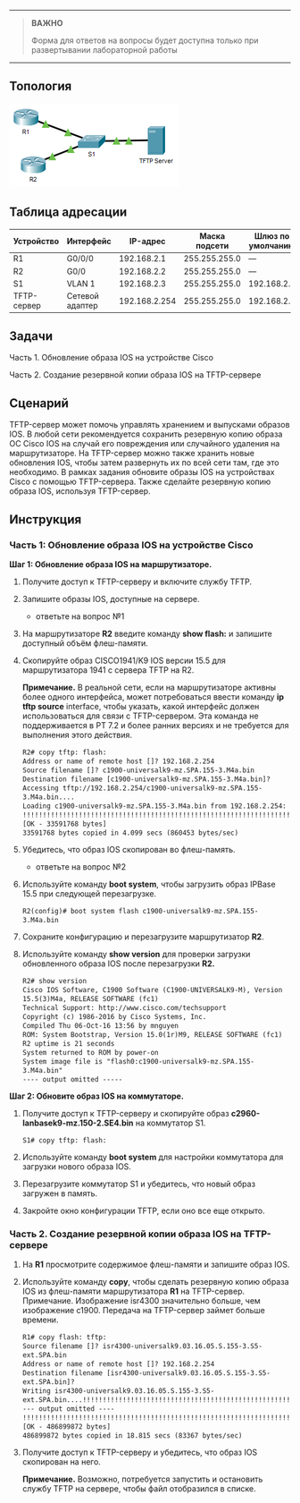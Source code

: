 
---

> **ВАЖНО**
> 
> Форма для ответов на вопросы будет доступна только при развертывании лабораторной работы 

---

## Топология

![](./assets/topology.png)

## Таблица адресации

| Устройство  | Интерфейс       | IP-адрес      | Маска подсети | Шлюз по умолчанию |
|-------------|-----------------|---------------|---------------|-------------------|
| R1          | G0/0/0          | 192.168.2.1   | 255.255.255.0 | —                 |
| R2          | G0/0            | 192.168.2.2   | 255.255.255.0 | —                 |
| S1          | VLAN 1          | 192.168.2.3   | 255.255.255.0 | 192.168.2.1       |
| TFTP-сервер | Сетевой адаптер | 192.168.2.254 | 255.255.255.0 | 192.168.2.1       |

## Задачи

Часть 1. Обновление образа IOS на устройстве Cisco

Часть 2. Создание резервной копии образа IOS на TFTP-сервере

## Сценарий

TFTP-сервер может помочь управлять хранением и выпусками образов IOS. В любой сети рекомендуется сохранить резервную копию образа ОС Cisco IOS на случай его повреждения или случайного удаления на маршрутизаторе. На TFTP-сервер можно также хранить новые обновления IOS, чтобы затем развернуть их по всей сети там, где это необходимо. В рамках задания обновите образы IOS на устройствах Cisco с помощью TFTP-сервера. Также сделайте резервную копию образа IOS, используя TFTP-сервер.

## Инструкция

### Часть 1: Обновление образа IOS на устройстве Cisco

**Шаг 1: Обновление образа IOS на маршрутизаторе.**

1.  Получите доступ к TFTP-серверу и включите службу TFTP.

2.  Запишите образы IOS, доступные на сервере.

    - ответьте на вопрос №1

3.  На маршрутизаторе **R2** введите команду **show flash:** и запишите доступный объём флеш-памяти.

4.  Скопируйте образ CISCO1941/K9 IOS версии 15.5 для маршрутизатора 1941 с сервера TFTP на R2.

    **Примечание.** В реальной сети, если на маршрутизаторе активны более одного интерфейса, может потребоваться ввести команду **ip tftp source** interface, чтобы указать, какой интерфейс должен использоваться для связи с TFTP-сервером. Эта команда не поддерживается в PT 7.2 и более ранних версиях и не требуется для выполнения этого действия.

    ```
    R2# copy tftp: flash:
    Address or name of remote host []? 192.168.2.254
    Source filename []? c1900-universalk9-mz.SPA.155-3.M4a.bin
    Destination filename [c1900-universalk9-mz.SPA.155-3.M4a.bin]?
    Accessing tftp://192.168.2.254/c1900-universalk9-mz.SPA.155-3.M4a.bin....
    Loading c1900-universalk9-mz.SPA.155-3.M4a.bin from 192.168.2.254: !!!!!!!!!!!!!!!!!!!!!!!!!!!!!!!!!!!!!!!!!!!!!!!!!!!!!!!!!!!!!!!!!!!!!!!!!!!!!!!!!!!!!!!!!!!!!!!!!!!!!!!!!!!!!!!!!!!!!!!!!!!!!!!!!!!!!!!!!!!!!!!!!!!!!!!!!!!!!!!!!!!!!!!!!!!!!!!!!!!!!!!!!!!!!!!!!!!!!!!!!!!!!!!!!!!!!!!!!!!!!!!!!!!!!!!!!!!!!!!!!!!!!!!!!!!!!!!!!!!!!!!!!!!!!!!!!!!!!!!!!!!!!!!!!!!!!!!!!!!!!!!!!!!!!!!!!!!!!!!!!!!!!!!!!!!!!!!!!!!!!!!!!!!!!!!!!!!!!!!!!!!!!!!!!!!!!!!!!!!!!!!!!!!!!!!!!!!!!!!!!!!!!!!!!!!!!!!!!!!!!!!!!!!!!!!!!!!!!!!!!!!!!!!!!!!!!!!!!!!!!!!!!!!!!!!!!!!!!!!!!!!!!!!!!!!!!!!!!!!!!!!!!!!!!!!!!!!!!!!!!!!!!!!!!!!!!!!!!!!!!!!!!!!!!!!!!!!!!!!!!!!!!!!!!!!!!!!!!!!!!!!!!!!!!!!!!!!!!!!!!!!!!!!!!!!!!!!!!!!!!!!!!!!!!!!!!!!!!!!!!!!!!!!!!!!!!!!!!
    [OK - 33591768 bytes]
    33591768 bytes copied in 4.099 secs (860453 bytes/sec)
    ```

5.  Убедитесь, что образ IOS скопирован во флеш-память.

    - ответьте на вопрос №2

6.  Используйте команду **boot system**, чтобы загрузить образ IPBase 15.5 при следующей перезагрузке.

    ```
    R2(config)# boot system flash c1900-universalk9-mz.SPA.155-3.M4a.bin
    ```

7.  Сохраните конфигурацию и перезагрузите маршрутизатор **R2**.

8.  Используйте команду **show version** для проверки загрузки обновленного образа IOS после перезагрузки **R2.**

    ```
    R2# show version
    Cisco IOS Software, C1900 Software (C1900-UNIVERSALK9-M), Version 15.5(3)M4a, RELEASE SOFTWARE (fc1)
    Technical Support: http://www.cisco.com/techsupport
    Copyright (c) 1986-2016 by Cisco Systems, Inc.
    Compiled Thu 06-Oct-16 13:56 by mnguyen
    ROM: System Bootstrap, Version 15.0(1r)M9, RELEASE SOFTWARE (fc1)
    R2 uptime is 21 seconds
    System returned to ROM by power-on
    System image file is "flash0:c1900-universalk9-mz.SPA.155-3.M4a.bin"
    ---- output omitted -----
    ```

**Шаг 2: Обновите образ IOS на коммутаторе.**

1.  Получите доступ к TFTP-серверу и скопируйте образ **c2960-lanbasek9-mz.150-2.SE4.bin** на коммутатор S1.

    ```
    S1# copy tftp: flash:
    ```

2.  Используйте команду **boot system** для настройки коммутатора для загрузки нового образа IOS.

3.  Перезагрузите коммутатор S1 и убедитесь, что новый образ загружен в память.

4.  Закройте окно конфигурации TFTP, если оно все еще открыто.

### Часть 2. Создание резервной копии образа IOS на TFTP-сервере

1.  На **R1** просмотрите содержимое флеш-памяти и запишите образ IOS.

2.  Используйте команду **copy**, чтобы сделать резервную копию образа IOS из флеш-памяти маршрутизатора **R1** на TFTP-сервер. Примечание. Изображение isr4300 значительно больше, чем изображение c1900. Передача на TFTP-сервер займет больше времени.

    ```
    R1# copy flash: tftp:
    Source filename []? isr4300-universalk9.03.16.05.S.155-3.S5-ext.SPA.bin
    Address or name of remote host []? 192.168.2.254
    Destination filename [isr4300-universalk9.03.16.05.S.155-3.S5-ext.SPA.bin]?
    Writing isr4300-universalk9.03.16.05.S.155-3.S5-ext.SPA.bin....!!!!!!!!!!!!!!!!!!!!!!!!!!!!!!!!!!!!!!!!!!!!!!!!!!!!!!!!!!!!!!!!!!!!!!!!!!!!!!!!!!!!!!!!!!!!!!!!!!!!!!!!!!!!!!!!!!!!!!!!!!!!!!!!!!!!!!!!!!!!!!!!!!!!!!!!!!!!!!!!!!!!!!!!!!!!!!!!!!!!!!!!!!!!!!!!!!!!!!!!!!!!!!!!!!!!!!!!!!!!!!!!!!!!!!!!!!!!!!!!!!!!!!!!!!!!!!!!!!!!!!!!!!!!!!!!!!!!!!!!!!!!!!!!!!!!!!!!!!!!!!! --- output omitted ----
    !!!!!!!!!!!!!!!!!!!!!!!!!!!!!!!!!!!!!!!!!!!!!!!!!!!!!!!!!!!!!!!!!!!!!!!!!!!!!!!!!!!!!!!!!!!!!!!!!!!!!
    [OK - 486899872 bytes]
    486899872 bytes copied in 18.815 secs (83367 bytes/sec)
    ```

3.  Получите доступ к TFTP-серверу и убедитесь, что образ IOS скопирован на него.

    **Примечание.** Возможно, потребуется запустить и остановить службу TFTP на сервере, чтобы файл отобразился в списке.

<!-- [Скачать файл Packet Tracer для локального запуска](./assets/10.7.6-lab.pka) -->
